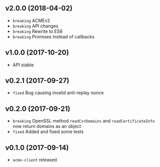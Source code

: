 ## v2.0.0 (2018-04-02)

* `breaking` ACMEv2
* `breaking` API changes
* `breaking` Rewrite to ES6
* `breaking` Promises instead of callbacks



## v1.0.0 (2017-10-20)

* API stable



## v0.2.1 (2017-09-27)

* `fixed` Bug causing invalid anti-replay nonce



## v0.2.0 (2017-09-21)

* `breaking` OpenSSL method `readCsrDomains` and `readCertificateInfo` now return domains as an object
* `fixed` Added and fixed some tests



## v0.1.0 (2017-09-14)

* `acme-client` released

